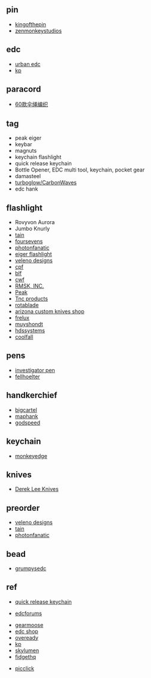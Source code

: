 
## pin

+ [kingofthepin](https://kingofthepin.com/)
+ [zenmonkeystudios](https://www.zenmonkeystudios.com/collections/all)

## edc
+ [urban edc](https://urbanedcsupply.com/collections/all-available)
+ [kp](https://segmentfault.com/a/1190000015140923)


## paracord
+ [60款伞绳编织](http://www.360doc.com/content/16/1229/01/16156855_618553052.shtml)


## tag

+ peak eiger
+ keybar
+ magnuts
+ keychain flashlight
+ quick release keychain
+ Bottle Opener, EDC multi tool, keychain, pocket gear 
+ damasteel
+ [turboglow/CarbonWaves](https://carbonwaves.nl/product-category/turboglow/)
+ edc hank

## flashlight

+ Rovyvon Aurora 
+ Jumbo Knurly
+ [tain](https://www.arizonacustomknives.com/knives-by-maker/tain-flashlights.html)
+ [foursevens](https://gallantry.com/collections/foursevens)
+ [photonfanatic](http://photonfanatic.com/GroovyFS.html)
+ [eiger flashlight](https://gallantry.com/products/peak-led-solutions-eiger-flashlight-stainless-steel)
+ [veleno designs](http://www.velenodesigns.com/)
+ [cpf](http://www.candlepowerforums.com)
+ [blf](http://budgetlightforum.com/)
+ [cwf](https://www.cwfcustomflashlights.com/)
+ [RMSK, INC.](https://em-mgt.com/newsite/tnc-flashlights/)
+ [Peak](http://peakledsolutions.net/)
+ [Tnc products](https://ogazent.com/store/)
+ [rotablade](https://rotablade.myshopify.com/collections/rotablade-vision)
+ [arizona custom knives shop](https://www.arizonacustomknives.com/catalogsearch/result/index/?p=1&q=flashlight)
+ [frelux](https://frelux.com/collections)
+ [muyshondt](https://shop.muyshondt.net/collections)
+ [hdssystems](https://www.hdssystems.com/)
+ [coolfall](http://www.coolfall.com/)

## pens
+ [investigator pen](https://www.rickhindererknives.com/product-category/rick-hinderer-pens/rick-hinderer-investigator-pens/)
+ [fellhoelter](https://fellhoelter.com/product-category/fellhoelter-pens/)

## handkerchief
+ [bigcartel](https://hanksbyhank.bigcartel.com/category/edc-hanks)
+ [maphank](https://www.imgrum.pw/tag/maphank)
+ [godspeed](http://www.godspeedtactical.com/gjsveh8lj6im0bfu9h6p4j1rhoots0)

## keychain
+ [monkeyedge](https://www.monkeyedge.com/Monkey-Edge-Misc-Gear-s/162.htm)

## knives
+ [Derek Lee Knives](https://derekleeknives.com/)

## preorder
+ [veleno designs](http://www.velenodesigns.com/)
+ [tain](https://www.arizonacustomknives.com/knives-by-maker/tain-flashlights.html)
+ [photonfanatic](http://photonfanatic.com/GroovyFS.html)

## bead
+ [grumpysedc](https://www.grumpysedc.com/products)

## ref
+ [quick release keychain](https://www.bestreviews.guide/detachable-key-rings)
<!-- forums -->
+ [edcforums](https://www.edcforums.com/forums/keychain-tools.81/)
<!-- shop -->
+ [gearmoose](https://gearmoose.com)
+ [edc shop](https://www.optiongray.com/flashlights/)
+ [oveready](https://www.oveready.com)
+ [kp](http://www.kpgears.com/)
+ [skylumen](https://skylumen.com)
+ [fidgethq](https://fidgethq.com/collections)
<!-- picture -->
+ [picclick](https://picclick.com/Collectibles/Knives-Swords-Blades/?q=titanium)


